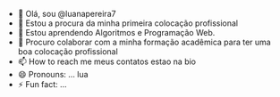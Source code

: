 - 👋 Olá, sou @luanapereira7
- 👀 Estou a procura da minha primeira colocação profissional
- 🌱 Estou aprendendo Algoritmos e Programação Web.
- 💞️ Procuro colaborar com a minha formação acadêmica para ter uma boa colocação profissional
- 📫 How to reach me meus contatos estao na bio
- 😄 Pronouns: ... lua
- ⚡ Fun fact: ...

